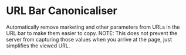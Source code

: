 URL Bar Canonicaliser
=====================

Automatically remove marketing and other parameters from URLs in the URL bar
to make them easier to copy.
NOTE: This does not prevent the server from capturing those values when you
arrive at the page, just simplifies the viewed URL.

